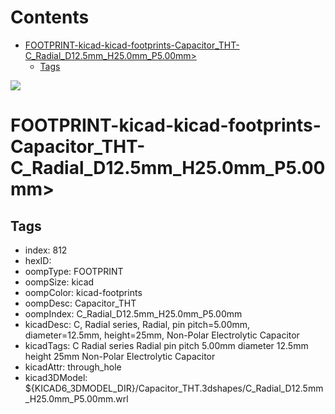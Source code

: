 



Contents
========

* [FOOTPRINT-kicad-kicad-footprints-Capacitor_THT-C_Radial_D12.5mm_H25.0mm_P5.00mm>](#footprint-kicad-kicad-footprints-capacitor_tht-c_radial_d125mm_h250mm_p500mm)
	* [Tags](#tags)
  
![][im]
# FOOTPRINT-kicad-kicad-footprints-Capacitor_THT-C_Radial_D12.5mm_H25.0mm_P5.00mm>

## Tags

- index: 812
- hexID: 
- oompType: FOOTPRINT
- oompSize: kicad
- oompColor: kicad-footprints
- oompDesc: Capacitor_THT
- oompIndex: C_Radial_D12.5mm_H25.0mm_P5.00mm
- kicadDesc: C, Radial series, Radial, pin pitch=5.00mm, diameter=12.5mm, height=25mm, Non-Polar Electrolytic Capacitor
- kicadTags: C Radial series Radial pin pitch 5.00mm diameter 12.5mm height 25mm Non-Polar Electrolytic Capacitor
- kicadAttr: through_hole
- kicad3DModel: ${KICAD6_3DMODEL_DIR}/Capacitor_THT.3dshapes/C_Radial_D12.5mm_H25.0mm_P5.00mm.wrl



[im]: image.png
